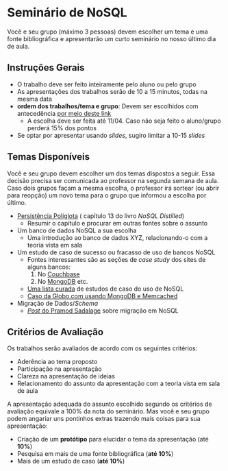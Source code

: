 # Seminário de NoSQL

Você e seu grupo (máximo 3 pessoas) devem escolher um tema e uma fonte
bibliográfica e apresentarão um curto seminário no nosso último dia de aula.



## Instruções Gerais


- O trabalho deve ser feito inteiramente pelo aluno ou pelo grupo
- As apresentações dos trabalhos serão de 10 a 15 minutos, todas na mesma data
- **ordem dos trabalhos/tema e grupo**: Devem ser escolhidos com antecedência [por meio deste link](https://goo.gl/psxUcX)
  - A escolha deve ser feita até 11/04. Caso não seja feito o aluno/grupo perderá 15% dos pontos
- Se optar por apresentar usando _slides_, sugiro limitar a 10-15 _slides_


## Temas Disponíveis

Você e seu grupo devem escolher um dos temas dispostos a seguir. Essa decisão
precisa ser comunicada ao professor na segunda semana de aula. Caso dois grupos
façam a mesma escolha, o professor irá sortear (ou abrir para reopção) um novo
tema para o grupo que informou a escolha por último.

- [Persistência Poliglota](https://fegemo.github.io/cefet-nosql/attachments/Chapter-13-Polyglot-Persistence.pdf) (
  capítulo 13 do livro _NoSQL Distilled_)
  - Resumir o capítulo e procurar em outras fontes sobre o assunto
- Um banco de dados NoSQL a sua escolha
  - Uma introdução ao banco de dados XYZ, relacionando-o com a teoria vista em
    sala
- Um estudo de caso de sucesso ou fracasso de uso de bancos NoSQL
  - Fontes interessantes são as seções de _case study_ dos sites de alguns
    bancos:
    1. No [Couchbase](http://www.couchbase.com/case-studies)
    1. No [MongoDB](https://www.mongodb.com/who-uses-mongodb) etc.
  - [Uma lista curada](http://nosql.mypopescu.com/kb/powered-by-nosql) de
    estudos de caso do uso de NoSQL
  - [Caso da Globo.com usando MongoDB e Memcached](http://www.gonow.com.br/blog/2011/07/29/o-mongodb-aplicado-ao-cartolafc-da-globo-com/)
- Migração de Dados/_Schema_
  - [_Post_ do Pramod Sadalage](http://sadalage.com/blog/2014/10/14/migrations-in-nosql-databases/)
    sobre migração em NoSQL

## Critérios de Avaliação

Os trabalhos serão avaliados de acordo com os seguintes critérios:

- Aderência ao tema proposto
- Participação na apresentação
- Clareza na apresentação de ideias
- Relacionamento do assunto da apresentação com a teoria vista em sala de aula

A apresentação adequada do assunto escolhido segundo os critérios de avaliação
equivale a 100% da nota do seminário. Mas você e seu grupo podem angariar uns
pontinhos extras trazendo mais coisas para sua apresentação:

- Criação de um **protótipo** para elucidar o tema da apresentação (até **10%**)
- Pesquisa em mais de uma fonte bibliográfica (**até 10%**)
- Mais de um estudo de caso (**até 10%**)
